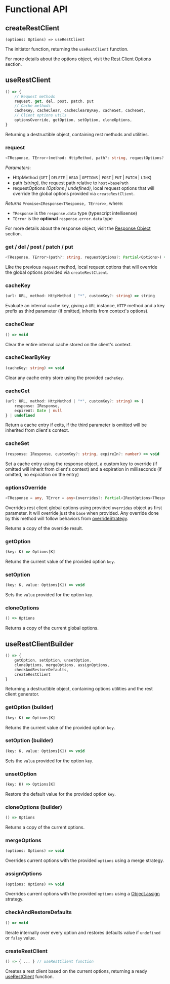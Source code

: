 # Functional API

## createRestClient

`(options: Options) => useRestClient`

The initiator function, returning the `useRestClient` function.

For more details about the options object, visit the [Rest Client Options](/api/rest-client-options) section.

## useRestClient

```ts
() => {
	// Request methods
	request, get, del, post, patch, put
	// Cache methods
	cacheKey, cacheClear, cacheClearByKey, cacheSet, cacheGet,
	// Client options utils
	optionsOverride, getOption, setOption, cloneOptions,
}
```

Returning a destructible object, containing rest methods and utilities.

### request

```ts
<TResponse, TError>(method: HttpMethod, path?: string, requestOptions?: Partial<Options>) => Promise<IResponse<TResponse, TError>>
```

*Parameters*:
* HttpMethod (`GET` | `DELETE` | `HEAD` | `OPTIONS` | `POST` | `PUT` | `PATCH` | `LINK`)
* path *(string)*, the request path relative to `host`+`basePath`
* requestOptions *(Options | undefined)*, local request options that will override the global options provided via `createRestClient`.

*Returns* `Promise<IResponse<TResponse, TError>>`, where:
 * `TResponse` is the `response.data` type (typescript intellisense)
 * `TError` is the **optional** `response.error.data` type

For more details about the response object, visit the [Response Object](/api/response-object) section.

### get / del / post / patch / put

```ts
<TResponse, TError>(path?: string, requestOptions?: Partial<Options>) => Promise<IResponse<TResponse, TError>>
```

Like the previous `request` method, local request options that will override the global options provided via `createRestClient`.

### cacheKey

```ts
(url: URL, method: HttpMethod | "*", customKey?: string) => string
```

Evaluate an internal cache key, giving a `URL` instance, `HTTP` method and a key prefix as third parameter (if omitted, inherits from context's options).

### cacheClear

```ts
() => void
```

Clear the entire internal cache stored on the client's context.

### cacheClearByKey

```ts
(cacheKey: string) => void
```

Clear any cache entry store using the provided `cacheKey`.

### cacheGet

```ts
(url: URL, method: HttpMethod | "*", customKey?: string) => {
	response: IResponse,
	expireAt: Date | null
} | undefined
```

Return a cache entry if exits, if the third parameter is omitted will be inherited from client's context.

### cacheSet

```ts
(response: IResponse, customKey?: string, expireIn?: number) => void
```

Set a cache entry using the response object, a custom key to override (if omitted will inherit from client's context) and a expiration in milliseconds (if omitted, no expiration on the entry)

### optionsOverride

```ts
<TResponse = any, TError = any>(overrides?: Partial<IRestOptions<TResponse, TError>>, base?: Partial<IRestOptions<TResponse, TError>>) => Partial<IRestOptions<TResponse, TError>>
```

Overrides rest client global options using provided `overrides` object as first parameter. It will override just the `base` when provided. Any override done by this method will follow behaviors from [overrideStrategy](/api/rest-client-options#overridestrategy).

Returns a copy of the override result.

### getOption

```ts
(key: K) => Options[K]
```

Returns the current value of the provided option `key`.

### setOption

```ts
(key: K, value: Options[K]) => void
```

Sets the `value` provided for the option `key`.

### cloneOptions

```ts
() => Options
```

Returns a copy of the current global options.

## useRestClientBuilder

```ts
() => {
	getOption, setOption, unsetOption,
	cloneOptions, mergeOptions, assignOptions,
	checkAndRestoreDefaults,
	createRestClient
}
```

Returning a destructible object, containing options utilities and the rest client generator.

### getOption (builder)

```ts
(key: K) => Options[K]
```

Returns the current value of the provided option `key`.

### setOption (builder)

```ts
(key: K, value: Options[K]) => void
```

Sets the `value` provided for the option `key`.

### unsetOption

```ts
(key: K) => Options[K]
```

Restore the default value for the provided option `key`.

### cloneOptions (builder)

```ts
() => Options
```

Returns a copy of the current options.

### mergeOptions

```ts
(options: Options) => void
```

Overrides current options with the provided `options` using a merge strategy.

### assignOptions

```ts
(options: Options) => void
```

Overrides current options with the provided `options` using a [Object.assign](https://developer.mozilla.org/en-US/docs/Web/JavaScript/Reference/Global_Objects/Object/assign) strategy.

### checkAndRestoreDefaults

```ts
() => void
```

Iterate internally over every option and restores defaults value if `undefined` or `falsy` value.

### createRestClient

```ts
() => { ... } // useRestClient function
```

Creates a rest client based on the current options, returning a ready [useRestClient](#userestclient) function.